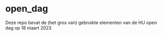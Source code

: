 # open_dag
Deze repo bevat de (het gros van) gebruikte elementen van de HU open dag op 18 maart 2023
